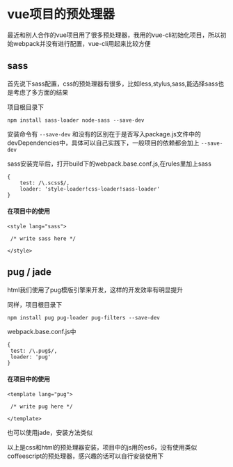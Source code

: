 # vue项目的预处理器

 最近和别人合作的vue项目用了很多预处理器，我用的vue-cli初始化项目，所以初始webpack并没有进行配置，vue-cli用起来比较方便

 ## sass

 首先说下sass配置，css的预处理器有很多，比如less,stylus,sass,能选择sass也是考虑了多方面的结果

 项目根目录下

 ```
 npm install sass-loader node-sass --save-dev
 ```
 安装命令有 ```--save-dev``` 和没有的区别在于是否写入package.js文件中的devDependencies中，具体可以自己实践下，一般项目的依赖都会加上 ```--save-dev```

 sass安装完毕后，打开build下的webpack.base.conf.js,在rules里加上sass

 ```
 {
     test: /\.scss$/,
     loader: 'style-loader!css-loader!sass-loader'
 }
 ```
 #### 在项目中的使用

 ```
 <style lang="sass">

  /* write sass here */

 </style>
 ```
 ## pug / jade

 html我们使用了pug模版引擎来开发，这样的开发效率有明显提升

 同样，项目根目录下

 ```
 npm install pug pug-loader pug-filters --save-dev
 ```

 webpack.base.conf.js中

 ```
 {
  test: /\.pug$/,
  loader: 'pug'
 }
 ```

 #### 在项目中的使用

 ```
 <template lang="pug">

  /* write pug here */

 </template>
 ```
 也可以使用jade，安装方法类似

 以上是css和html的预处理器安装，项目中的js用的es6，没有使用类似coffeescript的预处理器，感兴趣的话可以自行安装使用下
